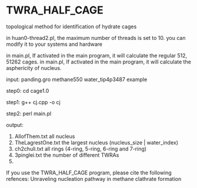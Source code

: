 # TWRA_HALF_CAGE
topological method for identification of hydrate cages

in huan0-thread2.pl, the maximum number of threads is set to 10. you can modify it to your systems and hardware

in main.pl, If activated in the main program, it will calculate the regular 512, 51262 cages.
in main.pl, If activated in the main program, it will calculate the asphericity of nucleus.

input: panding.gro  methane550 water_tip4p3487 example

step0: cd cage1.0

step1: g++ cj.cpp -o cj

step2: perl main.pl

output:
1. AllofThem.txt all nucleus
2. TheLagrestOne.txt the largest nucleus (nucleus_size | water_index)
3. ch2chuli.txt all rings (4-ring, 5-ring, 6-ring and 7-ring)
4. 3pinglei.txt the number of different TWRAs
5. 

If you use the TWRA_HALF_CAGE program, please cite the following refences:
Unraveling nucleation pathway in methane clathrate formation
